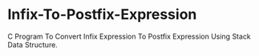 # Infix-To-Postfix-Expression
C Program To Convert Infix Expression To Postfix Expression Using Stack Data Structure.
